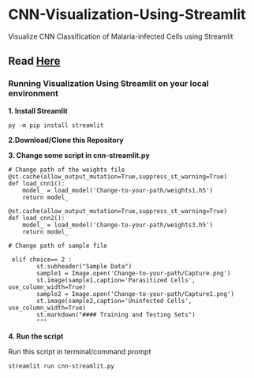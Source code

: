 # CNN-Visualization-Using-Streamlit
Visualize CNN Classification of Malaria-infected Cells using Streamlit

## Read [Here](https://nazillymada.github.io/Classification-of-Malaria-infected-Cells/)

### Running Visualization Using Streamlit on your local environment
**1. Install Streamlit**
```
py -m pip install streamlit
```
**2.Download/Clone this Repository**

**3. Change some script in cnn-streamlit.py**
```
# Change path of the weights file
@st.cache(allow_output_mutation=True,suppress_st_warning=True)
def load_cnn1():
    model_ = load_model('Change-to-your-path/weights1.h5')
    return model_

@st.cache(allow_output_mutation=True,suppress_st_warning=True)
def load_cnn2():
    model_ = load_model('Change-to-your-path/weights3.h5')
    return model_

# Change path of sample file
 
 elif choice== 2 :
        st.subheader("Sample Data")
        sample1 = Image.open('Change-to-your-path/Capture.png')
        st.image(sample1,caption='Parasitized Cells', use_column_width=True)
        sample2 = Image.open('Change-to-your-path/Capture1.png')
        st.image(sample2,caption='Uninfected Cells', use_column_width=True)
        st.markdown("#### Training and Testing Sets")
        """
```

**4. Run the script**

Run this script in terminal/command prompt
```
streamlit run cnn-streamlit.py
```
